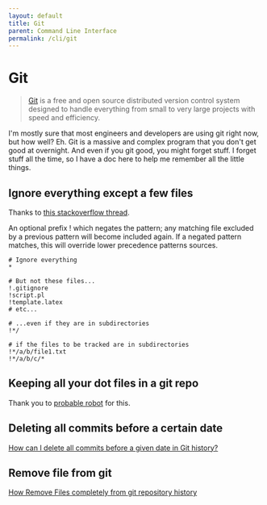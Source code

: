 ```yaml
---
layout: default
title: Git
parent: Command Line Interface
permalink: /cli/git
---
```


# Git
> [Git](https://www.git-scm.com/) is a free and open source distributed version control system designed to handle everything from small to very large projects with speed and efficiency. 

I'm mostly sure that most engineers and developers are using git right now, but
how well? Eh. Git is a massive and complex program that you don't get good at
overnight. And even if you git good, you might forget stuff. I forget stuff all
the time, so I have a doc here to help me remember all the little things.

## Ignore everything except a few files
Thanks to [this stackoverflow thread](https://stackoverflow.com/q/987142).

An optional prefix ! which negates the pattern; any matching file excluded by a previous pattern will become included again. If a negated pattern matches, this will override lower precedence patterns sources.

```gitignore
# Ignore everything
*

# But not these files...
!.gitignore
!script.pl
!template.latex
# etc...

# ...even if they are in subdirectories
!*/

# if the files to be tracked are in subdirectories
!*/a/b/file1.txt
!*/a/b/c/*
```

## Keeping all your dot files in a git repo

Thank you to [probable robot](https://probablerobot.net/2021/05/keeping-'live'-dotfiles-in-a-git-repo/) for this.

## Deleting all commits before a certain date

[How can I delete all commits before a given date in Git history?](https://stackoverflow.com/q/29042783)

## Remove file from git

[How Remove Files completely from git repository history](https://myopswork.com/how-remove-files-completely-from-git-repository-history-47ed3e0c4c35)
